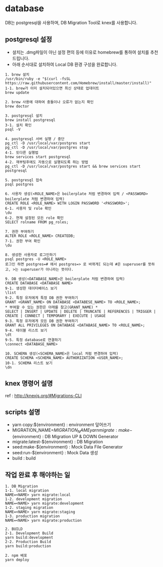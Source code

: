 # database
DB는 postgresql을 사용하며, DB Migration Tool로 knex를 사용합니다.

## postgresql 설정
- 설치는 .dmg파일이 아닌 설정 편의 등에 이유로 homebrew를 통하여 설치를 추천드립니다.
- 아래 순서대로 설치하여 Local DB 환경 구성을 완료합니다.
~~~
1. brew 설치
/usr/bin/ruby -e "$(curl -fsSL https://raw.githubusercontent.com/Homebrew/install/master/install)"
1-1. brew가 이미 설치되어있으면 최신 상태로 업데이트
brew update

2. brew 사용에 대하여 충돌이나 오류가 없는지 확인
brew doctor

3. postgresql 설치
brew install postgresql
3-1. 설치 확인
psql -V

4. postgresql 서버 실행 / 중단
pg_ctl -D /usr/local/var/postgres start
pg_ctl -D /usr/local/var/postgres stop
4-1. 또다른 실행법
brew services start postgresql
4-2. 재부팅후에도 자동으로 실행되도록 하는 방법
pg_ctl -D /usr/local/var/postgres start && brew services start postgresql

5. postgresql 접속
psql postgres

6. 사용자 생성(<ROLE_NAME>은 boilerplate 처럼 변경하여 입력 / <PASSWORD> boilerplate 처럼 변경하여 입력)
CREATE ROLE <ROLE_NAME> WITH LOGIN PASSWORD '<PASSWORD>';
6-1. 사용자 및 role 확인
\du
6-2. 현재 설정된 모든 role 확인
SELECT rolname FROM pg_roles;

7. 권한 부여하기
ALTER ROLE <ROLE_NAME> CREATEDB;
7-1. 권한 부여 확인
\du

8. 생성한 사용자로 로그인하기
psql postgres -U <ROLE_NAME>
로그인 하면 postgres=# 에서 postgres=> 로 바뀌게[ 되는데 #은 superuser를 뜻하고, >는 superuser가 아니라는 뜻이다.

9. DB 생성(<DATABASE_NAME>은 boilerplate 처럼 변경하여 입력)
CREATE DATABASE <DATABASE NAME>
9-1. 생성한 데이터베이스 보기
\list
9-2. 특정 유저에게 특정 DB 권한 부여하기
GRANT <GRANT_NAME> ON DATABASE <DATABESE_NAME> TO <ROLE_NAME>;
* 부여할 수 있는 권한은 아래를 참고(GRANT_NAME) *
SELECT | INSERT | UPDATE | DELETE | TRUNCATE | REFERENCES | TRIGGER | CREATE | CONNECT | TEMPORARY | EXECUTE | USAGE
9-3. 특정 유저에게 모든 DB 권한 부여하기
GRANT ALL PRIVILEGES ON DATABASE <DATABASE_NAME> TO <ROLE_NAME>;
9-4. 테이블 리스트 보기
\dt
9-5. 특정 database로 연결하기
\connect <DATABASE_NAME>

10. SCHEMA 생성(<SCHEMA_NAME>은 local 처럼 변경하여 입력)
CREATE SCHEMA <SCHEMA_NAME> AUTHORIZATION <USER_NAME>;
10-1. SCHEMA 리스트 보기
\dn
~~~

## knex 명령어 설명
ref : http://knexjs.org/#Migrations-CLI

## scripts 설명
- yarn copy:${environment} : environment 덮어쓰기
- MIGRATION_NAME=${MIGRATION_NAME} yarn migrate:make-${environment} : DB Migration UP & DOWN Generator
- migrate:latest-${environment} : DB Migration
- seed:make-${environment} : Mock Data File Generator
- seed:run-${environment} : Mock Data 생성
- build : build

## 작업 완료 후 해야하는 일
~~~
1. DB Migration
1-1. local migration
NAME=<NAME> yarn migrate:local
1-2. development migration
NAME=<NAME> yarn migrate:development
1-2. staging migration
NAME=<NAME> yarn migrate:staging
1-3. production migration
NAME=<NAME> yarn migrate:production

2. BUILD
2-1. Development Build
yarn build:development
2-2. Production Build
yarn build:production

2. npm 배포
yarn deploy
~~~

